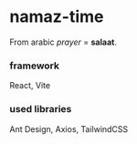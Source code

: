 # namaz-time
From arabic _prayer_ = **salaat**.
### framework
React, Vite
### used libraries
Ant Design, Axios, TailwindCSS
